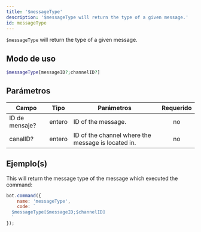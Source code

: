 ```yaml
---
title: '$messageType'
description: '$messageType will return the type of a given message.'
id: messageType
---
```


`$messageType` will return the type of a given message.

## Modo de uso

```php
$messageType[messageID?;channelID?]
```

## Parámetros

| Campo          | Tipo   | Parámetros                                         | Requerido |
| -------------- | ------ | -------------------------------------------------- |:---------:|
| ID de mensaje? | entero | ID of the message.                                 |    no     |
| canalID?       | entero | ID of the channel where the message is located in. |    no     |

## Ejemplo(s)

This will return the message type of the message which executed the command:

```javascript
bot.command({
    name: 'messageType',
    code: `
  $messageType[$messageID;$channelID]
  `
});
```
